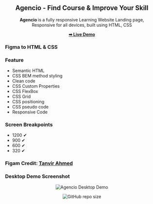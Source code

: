 <div align="center">

  <h2 align="center">
    Agencio - Find Course & Improve Your Skill
  </h2>

  <b> Agencio </b> is a fully responsive Learning Website Landing page, <br />Responsive for all devices, built using HTML, CSS

  <a href="https://mhasanmeet.github.io/HTML-CSS-Project-Learning-platform/"><strong>➡ Live Demo</strong></a>

</div>

### Figma to HTML & CSS

### Feature
* Semantic HTML
* CSS BEM method styling
* Clean code
* CSS Custom Properties
* CSS FlexBox
* CSS Grid
* CSS positioning
* CSS pseudo code
* Responsive Code

### Screen Breakpoints
* 1200 ✔
* 900 ✔
* 600 ✔
* 320 ✔

### Figam Credit: [Tanvir Ahmed](https://www.behance.net/tanvirmahmeed/) 

### Desktop Demo Screenshot

<div align="center">

  ![Agencio Desktop Demo](./agencio-full-web-ux-design.png "Desktop Demo")

  ![GitHub repo size](https://img.shields.io/github/repo-size/mhasanmeet/HTML-CSS-Project-Learning-platform)

</div>
